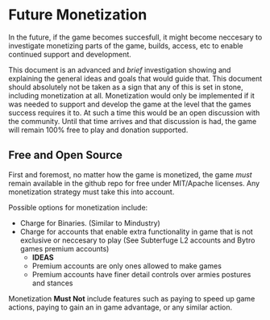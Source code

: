 # Future Monetization

In the future, if the game becomes succesfull, it might become neccesary to investigate monetizing parts of the game, builds, access, etc to enable continued support and development.

This document is an advanced and _brief_ investigation showing and explaining the general ideas and goals that would guide that. This document should absolutely not be taken as a sign that any of this is set in stone, including monetization at all. Monetization would only be implemented if it was needed to support and develop the game at the level that the games success requires it to. At such a time this would be an open discussion with the community. Until that time arrives and that discussion is had, the game will remain 100% free to play and donation supported.

## Free and Open Source

First and foremost, no matter how the game is monetized, the game _must_ remain available in the github repo for free under MIT/Apache licenses. Any monetization strategy must take this into account.

Possible options for monetization include:

- Charge for Binaries. (Similar to Mindustry)
- Charge for accounts that enable extra functionality in game that is not exclusive or neccesary to play (See Subterfuge L2 accounts and Bytro games premium accounts)
  - **IDEAS**
  - Premium accounts are only ones allowed to make games
  - Premium accounts have finer detail controls over armies postures and stances

Monetization **Must Not** include features such as paying to speed up game actions, paying to gain an in game advantage, or any similar action.
